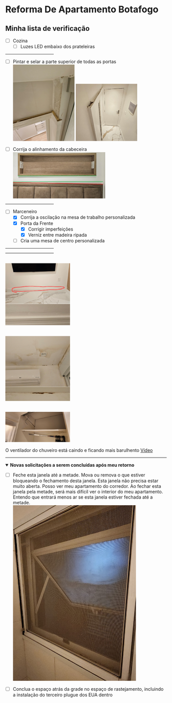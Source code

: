 # Reforma De Apartamento Botafogo

## Minha lista de verificação

- [ ] Cozina
  - [ ] Luzes LED embaixo dos prateleiras

<hr width="30%">

- [ ] Pintar e selar a parte superior de todas as portas
  <br><img src=fotos/Screenshot_20231021_171039_Gallery.jpg height=40% width=40%>
      <img src=fotos/Screenshot_20231021_171051_Gallery.jpg height=40% width=40%>

- [ ] Corrija o alinhamento da cabeceira
  <br><img src=fotos/Correct_Headboard_alignment.jpg height=60% width=60%>

<hr width="30%">

- [ ] Marceneiro
  - [x] Corrija a oscilação na mesa de trabalho personalizada
  - [x] Porta da Frente
    - [x] Corrigir imperfeições
    - [x] Verniz entre madeira ripada
  - [ ] Cria uma mesa de centro personalizada

<hr width="30%">



<hr width="30%">

<br><img src=fotos/IMG_20231024_113100.jpg height=40% width=40%>

<br><img src=fotos/IMG_20231023_053952.jpg height=40% width=40%>

<br><img src=fotos/20231024_153802.jpg height=40% width=40%>




O ventilador do chuveiro está caindo e ficando mais barulhento
<a href="fotos/20231024_193611.mp4">Vídeo</a>

----

<details open>
  <summary><b>Novas solicitações a serem concluídas após meu retorno</summary></b></summary>

- [ ] Feche esta janela até a metade. Mova ou remova o que estiver bloqueando o fechamento desta janela. Esta janela não precisa estar muito aberta. Posso ver meu apartamento do corredor. Ao fechar esta janela pela metade, será mais difícil ver o interior do meu apartamento. Entendo que entrará menos ar se esta janela estiver fechada até a metade.
<br><img src=fotos/CloseWindow.jpg height=80% width=80%><br>

- [ ] Conclua o espaço atrás da grade no espaço de rastejamento, incluindo a instalação do terceiro plugue dos EUA dentro

</details>


